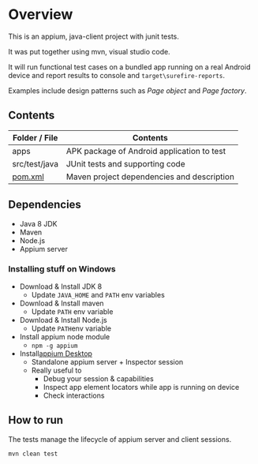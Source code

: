 # Overview

This is an appium, java-client project with junit tests.

It was put together using mvn, visual studio code.

It will run functional test cases on a bundled app running on a real Android device and report results to console and `target\surefire-reports`.


Examples include design patterns such as *Page object* and *Page factory*.


## Contents


| **Folder / File**                    | **Contents** |
| ---                           | ---          |
|   apps |   APK package of Android application to test      |
|   src/test/java               |    JUnit tests and supporting code     |
|   [pom.xml](pom.xml)               |    Maven project dependencies and description     |


## Dependencies

- Java 8 JDK
- Maven
- Node.js
- Appium server

### Installing stuff on Windows

- Download & Install JDK 8
    - Update `JAVA_HOME` and `PATH` env variables
- Download & Install maven
    - Update `PATH` env variable
- Download & Install Node.js
    - Update `PATH`env variable
- Install appium node module
    - `npm -g appium`
- Install[appium Desktop](http://appium.io/downloads.html)
    - Standalone appium server + Inspector session
    - Really useful to 
        - Debug your session & capabilities
        - Inspect app element locators while app is running on device
        - Check interactions




## How to run

The tests manage the lifecycle of appium server and client sessions.

`mvn clean test`
